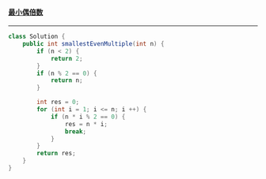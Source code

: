 #### <a href="https://leetcode.cn/problems/smallest-even-multiple/">最小偶倍数</a>

-------------

```java
class Solution {
    public int smallestEvenMultiple(int n) {
        if (n < 2) {
            return 2;
        }
        if (n % 2 == 0) {
            return n;
        }

        int res = 0;
        for (int i = 1; i <= n; i ++) {
            if (n * i % 2 == 0) {
                res = n * i;
                break;
            }
        }
        return res;
    }
}
```

